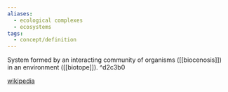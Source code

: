 ```yaml
---
aliases:
  - ecological complexes
  - ecosystems
tags:
  - concept/definition
---
```

System formed by an interacting community of organisms ([[biocenosis]]) in an environment ([[biotope]]). ^d2c3b0

[wikipedia](https://fr.wikipedia.org/wiki/%C3%89cosyst%C3%A8me)